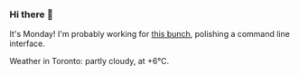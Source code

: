 ### Hi there :wave:

It's Monday! I'm probably working for [this bunch](https://github.com/kohofinancial), polishing a command line interface.

Weather in Toronto: partly cloudy, at +6°C.

